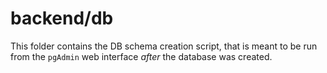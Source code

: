 # backend/db

This folder contains the DB schema creation script, that is meant to be run from the `pgAdmin` web interface *after* the database was created.
